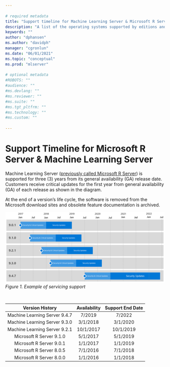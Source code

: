 ```yaml
---

# required metadata
title: "Support timeline for Machine Learning Server & Microsoft R Server"
description: "A list of the operating systems supported by editions and versions of Microsoft R Server, Machine Learning Server, and Revolution R Enterprise."
keywords: ""
author: "dphansen"
ms.author: "davidph"
manager: "cgronlun"
ms.date: "06/01/2021"
ms.topic: "conceptual"
ms.prod: "mlserver"

# optional metadata
#ROBOTS: ""
#audience: ""
#ms.devlang: ""
#ms.reviewer: ""
#ms.suite: ""
#ms.tgt_pltfrm: ""
#ms.technology: ""
#ms.custom: ""

---
```

# Support Timeline for Microsoft R Server & Machine Learning Server

Machine Learning Server ([previously called Microsoft R Server](rebranding-microsoft-r-server.md)) is supported for three (3) years from its general availability (GA) release date. Customers receive critical updates for the first year from general availability (GA) of each release as shown in the diagram.

At the end of a version’s life cycle, the software is removed from the Microsoft download sites and obsolete feature documentation is archived.

![Support timeline for Machine Learning Server & Microsoft R Server](./media/resources-servicing-support/rserver-servicing-support.png)
<br>_Figure 1. Example of servicing support_

<br>

| Version History               | Availability | Support End Date |
|:-----------------------------:|:------------:|:----------------:|
| Machine Learning Server 9.4.7 | 7/2019       | 7/2022           |
| Machine Learning Server 9.3.0 | 3/1/2018     | 3/1/2020         |
| Machine Learning Server 9.2.1 | 10/1/2017    | 10/1/2019        |
| Microsoft R Server 9.1.0      | 5/1/2017     | 5/1/2019         |
| Microsoft R Server 9.0.1      | 1/1/2017     | 1/1/2019         |
| Microsoft R Server 8.0.5      | 7/1/2016     | 7/1/2018         |
| Microsoft R Server 8.0.0      | 1/1/2016     | 1/1/2018         |


